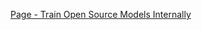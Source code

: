 [Page - Train Open Source Models Internally](https://www.internalfb.com/wiki/Monetization_Ranking_&_AI_team_Landing/Teams/Ads_Data_and_Representation_Learning/Ads_Content_Understanding/Resources/Train_Open_Source_Models_on_Devserver/)
